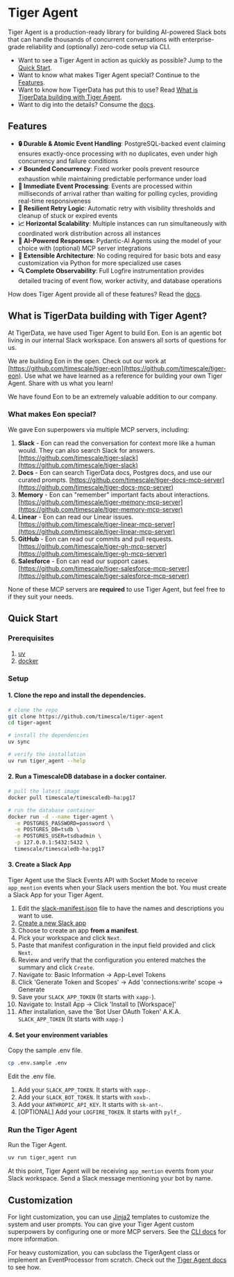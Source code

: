 # Tiger Agent

Tiger Agent is a production-ready library for building AI-powered Slack bots that can handle thousands of concurrent conversations with enterprise-grade reliability and
(optionally) zero-code setup via CLI.

* Want to see a Tiger Agent in action as quickly as possible? Jump to the [Quick Start](#quick-start).
* Want to know what makes Tiger Agent special? Continue to the [Features](#features).
* Want to know how TigerData has put this to use? Read [What is TigerData building with Tiger Agent](#what-is-tigerdata-building-with-tiger-agent).
* Want to dig into the details? Consume the [docs](/docs/README.md).

## Features

- **🔒 Durable & Atomic Event Handling**: PostgreSQL-backed event claiming ensures exactly-once processing with no duplicates, even under high concurrency and failure conditions
- **⚡ Bounded Concurrency**: Fixed worker pools prevent resource exhaustion while maintaining predictable performance under load
- **🎯 Immediate Event Processing**: Events are processed within milliseconds of arrival rather than waiting for polling cycles, providing real-time responsiveness
- **🔄 Resilient Retry Logic**: Automatic retry with visibility thresholds and cleanup of stuck or expired events
- **📈 Horizontal Scalability**: Multiple instances can run simultaneously with coordinated work distribution across all instances
- **🤖 AI-Powered Responses**: Pydantic-AI Agents using the model of your choice with (optional) MCP server integrations
- **🔧 Extensible Architecture**: No coding required for basic bots and easy customization via Python for more specialized use cases
- **🔍 Complete Observability**: Full Logfire instrumentation provides detailed tracing of event flow, worker activity, and database operations

How does Tiger Agent provide all of these features? Read the [docs](/docs/README.md).

## What is TigerData building with Tiger Agent?

At TigerData, we have used Tiger Agent to build Eon.
Eon is an agentic bot living in our internal Slack workspace.
Eon answers all sorts of questions for us.

We are building Eon in the open. Check out our work at [https://github.com/timescale/tiger-eon](https://github.com/timescale/tiger-eon).
Use what we have learned as a reference for building your own Tiger Agent. Share with us what you learn!

We have found Eon to be an extremely valuable addition to our company.

### What makes Eon special?

We gave Eon superpowers via multiple MCP servers, including:

1. **Slack** - Eon can read the conversation for context more like a human would. They can also search Slack for answers.
   [https://github.com/timescale/tiger-slack](https://github.com/timescale/tiger-slack)
2. **Docs** - Eon can search TigerData docs, Postgres docs, and use our curated prompts.
   [https://github.com/timescale/tiger-docs-mcp-server](https://github.com/timescale/tiger-docs-mcp-server)
3. **Memory** - Eon can "remember" important facts about interactions. [https://github.com/timescale/tiger-memory-mcp-server](https://github.com/timescale/tiger-memory-mcp-server)
4. **Linear** - Eon can read our Linear issues. [https://github.com/timescale/tiger-linear-mcp-server](https://github.com/timescale/tiger-linear-mcp-server)
5. **GitHub** - Eon can read our commits and pull requests. [https://github.com/timescale/tiger-gh-mcp-server](https://github.com/timescale/tiger-gh-mcp-server)
6. **Salesforce** - Eon can read our support cases. [https://github.com/timescale/tiger-salesforce-mcp-server](https://github.com/timescale/tiger-salesforce-mcp-server)

None of these MCP servers are **required** to use Tiger Agent, but feel free to if they suit your needs.

## Quick Start

### Prerequisites

1. [uv](https://docs.astral.sh/uv/)
2. [docker](https://www.docker.com/products/docker-desktop/)

### Setup

#### 1. Clone the repo and install the dependencies.

```bash
# clone the repo
git clone https://github.com/timescale/tiger-agent
cd tiger-agent

# install the dependencies
uv sync

# verify the installation
uv run tiger_agent --help
```

#### 2. Run a TimescaleDB database in a docker container.

```bash
# pull the latest image
docker pull timescale/timescaledb-ha:pg17

# run the database container
docker run -d --name tiger-agent \
  -e POSTGRES_PASSWORD=password \
  -e POSTGRES_DB=tsdb \
  -e POSTGRES_USER=tsdbadmin \
  -p 127.0.0.1:5432:5432 \
  timescale/timescaledb-ha:pg17
```

#### 3. Create a Slack App

Tiger Agent use the Slack Events API with Socket Mode to receive `app_mention` events when your Slack users mention the bot.
You must create a Slack App for your Tiger Agent.

1. Edit the [slack-manifest.json](/slack-manifest.json) file to have the names and descriptions you want to use.
2. [Create a new Slack app](https://api.slack.com/apps?new_app=1)
3. Choose to create an app **from a manifest**.
4. Pick your workspace and click `Next`.
5. Paste that manifest configuration in the input field provided and click `Next`.
6. Review and verify that the configuration you entered matches the summary and click `Create`.
7. Navigate to: Basic Information → App-Level Tokens
8. Click 'Generate Token and Scopes' → Add 'connections:write' scope → Generate
9. Save your `SLACK_APP_TOKEN` (It starts with `xapp-`).
10. Navigate to: Install App → Click 'Install to [Workspace]'
11. After installation, save the 'Bot User OAuth Token' A.K.A. `SLACK_APP_TOKEN` (It starts with `xapp-`)

#### 4. Set your environment variables

Copy the sample .env file.

```bash
cp .env.sample .env
```
Edit the .env file.

1. Add your `SLACK_APP_TOKEN`. It starts with `xapp-`.
2. Add your `SLACK_BOT_TOKEN`. It starts with `xoxb-`.
3. Add your `ANTHROPIC_API_KEY`. It starts with `sk-ant-`.
4. [OPTIONAL] Add your `LOGFIRE_TOKEN`. It starts with `pylf_`.

### Run the Tiger Agent

Run the Tiger Agent.

```bash
uv run tiger_agent run 
```

At this point, Tiger Agent will be receiving `app_mention` events from your Slack workspace.
Send a Slack message mentioning your bot by name.

## Customization

For light customization, you can use [Jinja2](https://jinja.palletsprojects.com/en/stable/) templates to customize the system and user prompts.
You can give your Tiger Agent custom superpowers by configuring one or more MCP servers. See the [CLI docs](/docs/cli.md) for more information.

For heavy customization, you can subclass the TigerAgent class or implement an EventProcessor from scratch. 
Check out the [Tiger Agent docs](/docs/tiger_agent.md) to see how.
